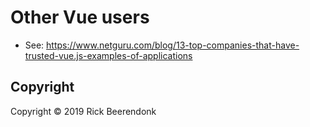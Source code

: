 # Other Vue users

* See: https://www.netguru.com/blog/13-top-companies-that-have-trusted-vue.js-examples-of-applications

## Copyright

Copyright © 2019 Rick Beerendonk
